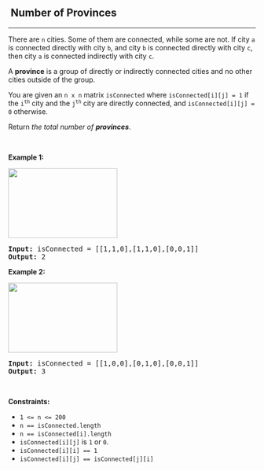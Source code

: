 <h2>  Number of Provinces</h2><hr><div style="user-select: auto;"><p style="user-select: auto;">There are <code style="user-select: auto;">n</code> cities. Some of them are connected, while some are not. If city <code style="user-select: auto;">a</code> is connected directly with city <code style="user-select: auto;">b</code>, and city <code style="user-select: auto;">b</code> is connected directly with city <code style="user-select: auto;">c</code>, then city <code style="user-select: auto;">a</code> is connected indirectly with city <code style="user-select: auto;">c</code>.</p>

<p style="user-select: auto;">A <strong style="user-select: auto;">province</strong> is a group of directly or indirectly connected cities and no other cities outside of the group.</p>

<p style="user-select: auto;">You are given an <code style="user-select: auto;">n x n</code> matrix <code style="user-select: auto;">isConnected</code> where <code style="user-select: auto;">isConnected[i][j] = 1</code> if the <code style="user-select: auto;">i<sup style="user-select: auto;">th</sup></code> city and the <code style="user-select: auto;">j<sup style="user-select: auto;">th</sup></code> city are directly connected, and <code style="user-select: auto;">isConnected[i][j] = 0</code> otherwise.</p>

<p style="user-select: auto;">Return <em style="user-select: auto;">the total number of <strong style="user-select: auto;">provinces</strong></em>.</p>

<p style="user-select: auto;">&nbsp;</p>
<p style="user-select: auto;"><strong style="user-select: auto;">Example 1:</strong></p>
<img alt="" src="https://assets.leetcode.com/uploads/2020/12/24/graph1.jpg" style="width: 222px; height: 142px; user-select: auto;">
<pre style="user-select: auto;"><strong style="user-select: auto;">Input:</strong> isConnected = [[1,1,0],[1,1,0],[0,0,1]]
<strong style="user-select: auto;">Output:</strong> 2
</pre>

<p style="user-select: auto;"><strong style="user-select: auto;">Example 2:</strong></p>
<img alt="" src="https://assets.leetcode.com/uploads/2020/12/24/graph2.jpg" style="width: 222px; height: 142px; user-select: auto;">
<pre style="user-select: auto;"><strong style="user-select: auto;">Input:</strong> isConnected = [[1,0,0],[0,1,0],[0,0,1]]
<strong style="user-select: auto;">Output:</strong> 3
</pre>

<p style="user-select: auto;">&nbsp;</p>
<p style="user-select: auto;"><strong style="user-select: auto;">Constraints:</strong></p>

<ul style="user-select: auto;">
	<li style="user-select: auto;"><code style="user-select: auto;">1 &lt;= n &lt;= 200</code></li>
	<li style="user-select: auto;"><code style="user-select: auto;">n == isConnected.length</code></li>
	<li style="user-select: auto;"><code style="user-select: auto;">n == isConnected[i].length</code></li>
	<li style="user-select: auto;"><code style="user-select: auto;">isConnected[i][j]</code> is <code style="user-select: auto;">1</code> or <code style="user-select: auto;">0</code>.</li>
	<li style="user-select: auto;"><code style="user-select: auto;">isConnected[i][i] == 1</code></li>
	<li style="user-select: auto;"><code style="user-select: auto;">isConnected[i][j] == isConnected[j][i]</code></li>
</ul>
</div>